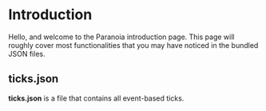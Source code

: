 # Introduction

Hello, and welcome to the Paranoia introduction page.
This page will roughly cover most functionalities that you may have noticed in the bundled JSON files.

## ticks.json
**ticks.json** is a file that contains all event-based ticks.
